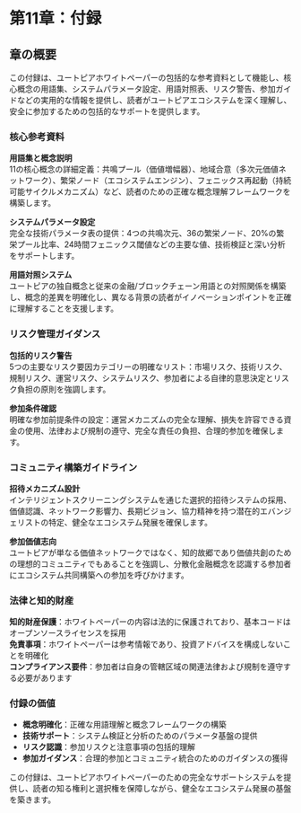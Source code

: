 # 第11章：付録

## 章の概要

この付録は、ユートピアホワイトペーパーの包括的な参考資料として機能し、核心概念の用語集、システムパラメータ設定、用語対照表、リスク警告、参加ガイドなどの実用的な情報を提供し、読者がユートピアエコシステムを深く理解し、安全に参加するための包括的なサポートを提供します。

### 核心参考資料

**用語集と概念説明**  
11の核心概念の詳細定義：共鳴プール（価値増幅器）、地域合意（多次元価値ネットワーク）、繁栄ノード（エコシステムエンジン）、フェニックス再起動（持続可能サイクルメカニズム）など、読者のための正確な概念理解フレームワークを構築します。

**システムパラメータ設定**  
完全な技術パラメータ表の提供：4つの共鳴次元、36の繁栄ノード、20%の繁栄プール比率、24時間フェニックス閾値などの主要な値、技術検証と深い分析をサポートします。

**用語対照システム**  
ユートピアの独自概念と従来の金融/ブロックチェーン用語との対照関係を構築し、概念的差異を明確化し、異なる背景の読者がイノベーションポイントを正確に理解することを支援します。

### リスク管理ガイダンス

**包括的リスク警告**  
5つの主要なリスク要因カテゴリーの明確なリスト：市場リスク、技術リスク、規制リスク、運営リスク、システムリスク、参加者による自律的意思決定とリスク負担の原則を強調します。

**参加条件確認**  
明確な参加前提条件の設定：運営メカニズムの完全な理解、損失を許容できる資金の使用、法律および規制の遵守、完全な責任の負担、合理的参加を確保します。

### コミュニティ構築ガイドライン

**招待メカニズム設計**  
インテリジェントスクリーニングシステムを通じた選択的招待システムの採用、価値認識、ネットワーク影響力、長期ビジョン、協力精神を持つ潜在的エバンジェリストの特定、健全なエコシステム発展を確保します。

**参加価値志向**  
ユートピアが単なる価値ネットワークではなく、知的故郷であり価値共創のための理想的コミュニティでもあることを強調し、分散化金融概念を認識する参加者にエコシステム共同構築への参加を呼びかけます。

### 法律と知的財産

**知的財産保護**：ホワイトペーパーの内容は法的に保護されており、基本コードはオープンソースライセンスを採用  
**免責事項**：ホワイトペーパーは参考情報であり、投資アドバイスを構成しないことを明確化  
**コンプライアンス要件**：参加者は自身の管轄区域の関連法律および規制を遵守する必要があります

### 付録の価値

* **概念明確化**：正確な用語理解と概念フレームワークの構築
* **技術サポート**：システム検証と分析のためのパラメータ基盤の提供
* **リスク認識**：参加リスクと注意事項の包括的理解
* **参加ガイダンス**：合理的参加とコミュニティ統合のためのガイダンスの獲得

この付録は、ユートピアホワイトペーパーのための完全なサポートシステムを提供し、読者の知る権利と選択権を保障しながら、健全なエコシステム発展の基盤を築きます。